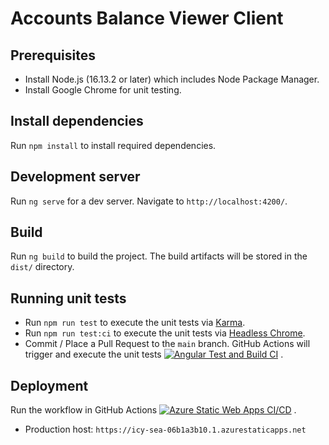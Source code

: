 # Accounts Balance Viewer Client

## Prerequisites

* Install Node.js (16.13.2 or later) which includes Node Package Manager.
* Install Google Chrome for unit testing.

## Install dependencies

Run `npm install` to install required dependencies.

## Development server

Run `ng serve` for a dev server. Navigate to `http://localhost:4200/`.

## Build

Run `ng build` to build the project. The build artifacts will be stored in the `dist/` directory.

## Running unit tests

* Run `npm run test` to execute the unit tests via [Karma](https://karma-runner.github.io).
* Run `npm run test:ci` to execute the unit tests
  via [Headless Chrome](https://chromium.googlesource.com/chromium/src/+/HEAD/headless/).
* Commit / Place a Pull Request to the `main` branch. GitHub Actions will trigger and execute the unit
  tests [![Angular Test and Build CI](https://github.com/yousuf-git/accounts-balance-viewer-client/actions/workflows/angular-test-and-build.yml/badge.svg)](https://github.com/yousuf-git/accounts-balance-viewer-client/actions/workflows/angular-test-and-build.yml)
  .

## Deployment

Run the workflow in GitHub
Actions [![Azure Static Web Apps CI/CD](https://github.com/yousuf-git/accounts-balance-viewer-client/actions/workflows/azure-static-web-apps-icy-sea-06b1a3b10.yml/badge.svg)](https://github.com/yousuf-git/accounts-balance-viewer-client/actions/workflows/azure-static-web-apps-icy-sea-06b1a3b10.yml)
.

* Production host: `https://icy-sea-06b1a3b10.1.azurestaticapps.net`
